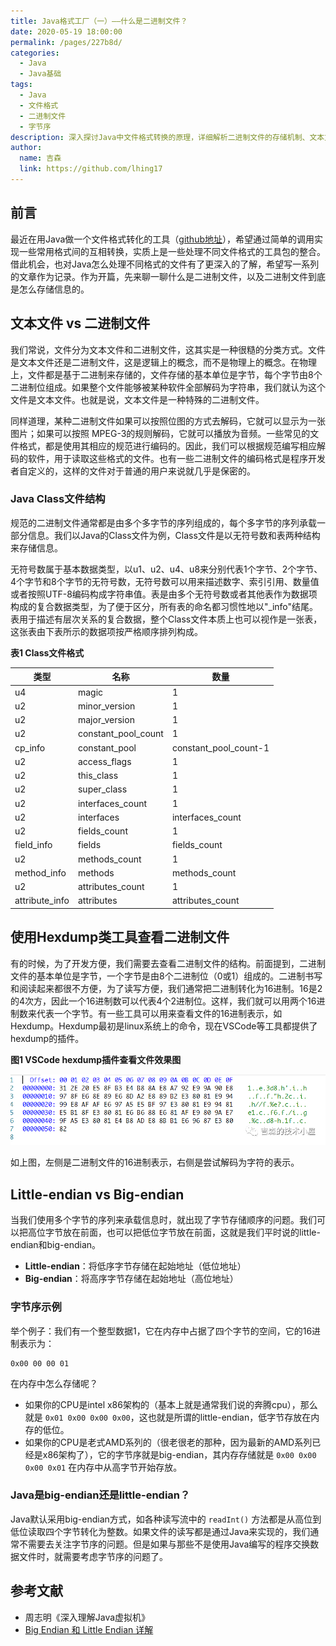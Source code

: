```yaml
---
title: Java格式工厂（一）——什么是二进制文件？
date: 2020-05-19 18:00:00
permalink: /pages/227b8d/
categories:
  - Java
  - Java基础
tags:
  - Java
  - 文件格式
  - 二进制文件
  - 字节序
description: 深入探讨Java中文件格式转换的原理，详细解析二进制文件的存储机制、文本文件与二进制文件的区别、字节序问题以及相关工具的使用方法。
author: 
  name: 吉森
  link: https://github.com/lhing17
---
```


## 前言

最近在用Java做一个文件格式转化的工具（[github地址](https://github.com/lhing17/waterConverter.git)），希望通过简单的调用实现一些常用格式间的互相转换，实质上是一些处理不同文件格式的工具包的整合。借此机会，也对Java怎么处理不同格式的文件有了更深入的了解，希望写一系列的文章作为记录。作为开篇，先来聊一聊什么是二进制文件，以及二进制文件到底是怎么存储信息的。

## 文本文件 vs 二进制文件

我们常说，文件分为文本文件和二进制文件，这其实是一种很糙的分类方式。文件是文本文件还是二进制文件，这是逻辑上的概念，而不是物理上的概念。在物理上，文件都是基于二进制来存储的，文件存储的基本单位是字节，每个字节由8个二进制位组成。如果整个文件能够被某种软件全部解码为字符串，我们就认为这个文件是文本文件。也就是说，文本文件是一种特殊的二进制文件。

同样道理，某种二进制文件如果可以按照位图的方式去解码，它就可以显示为一张图片；如果可以按照 MPEG-3的规则解码，它就可以播放为音频。一些常见的文件格式，都是使用其相应的规范进行编码的。因此，我们可以根据规范编写相应解码的软件，用于读取这些格式的文件。也有一些二进制文件的编码格式是程序开发者自定义的，这样的文件对于普通的用户来说就几乎是保密的。

### Java Class文件结构

规范的二进制文件通常都是由多个多字节的序列组成的，每个多字节的序列承载一部分信息。我们以Java的Class文件为例，Class文件是以无符号数和表两种结构来存储信息。

无符号数属于基本数据类型，以u1、u2、u4、u8来分别代表1个字节、2个字节、4个字节和8个字节的无符号数，无符号数可以用来描述数字、索引引用、数量值或者按照UTF-8编码构成字符串值。表是由多个无符号数或者其他表作为数据项构成的复合数据类型，为了便于区分，所有表的命名都习惯性地以"_info"结尾。表用于描述有层次关系的复合数据，整个Class文件本质上也可以视作是一张表，这张表由下表所示的数据项按严格顺序排列构成。

**表1 Class文件格式**

| 类型 | 名称 | 数量 |
|------|------|------|
| u4 | magic | 1 |
| u2 | minor_version | 1 |
| u2 | major_version | 1 |
| u2 | constant_pool_count | 1 |
| cp_info | constant_pool | constant_pool_count-1 |
| u2 | access_flags | 1 |
| u2 | this_class | 1 |
| u2 | super_class | 1 |
| u2 | interfaces_count | 1 |
| u2 | interfaces | interfaces_count |
| u2 | fields_count | 1 |
| field_info | fields | fields_count |
| u2 | methods_count | 1 |
| method_info | methods | methods_count |
| u2 | attributes_count | 1 |
| attribute_info | attributes | attributes_count |

## 使用Hexdump类工具查看二进制文件

有的时候，为了开发方便，我们需要去查看二进制文件的结构。前面提到，二进制文件的基本单位是字节，一个字节是由8个二进制位（0或1）组成的。二进制书写和阅读起来都很不方便，为了读写方便，我们通常把二进制转化为16进制。16是2的4次方，因此一个16进制数可以代表4个2进制位。这样，我们就可以用两个16进制数来代表一个字节。有一些工具可以用来查看文件的16进制表示，如Hexdump。Hexdump最初是linux系统上的命令，现在VSCode等工具都提供了hexdump的插件。

**图1 VSCode hexdump插件查看文件效果图**

![VSCode hexdump插件效果图](../images/image15-1.png)

如上图，左侧是二进制文件的16进制表示，右侧是尝试解码为字符的表示。

## Little-endian vs Big-endian

当我们使用多个字节的序列来承载信息时，就出现了字节存储顺序的问题。我们可以把高位字节放在前面，也可以把低位字节放在前面，这就是我们平时说的little-endian和big-endian。

- **Little-endian**：将低序字节存储在起始地址（低位地址）
- **Big-endian**：将高序字节存储在起始地址（高位地址）

### 字节序示例

举个例子：我们有一个整型数据1，它在内存中占据了四个字节的空间，它的16进制表示为：

```text
0x00 00 00 01
```

在内存中怎么存储呢？

- 如果你的CPU是intel x86架构的（基本上就是通常我们说的奔腾cpu），那么就是 `0x01 0x00 0x00 0x00`，这也就是所谓的little-endian，低字节存放在内存的低位。
- 如果你的CPU是老式AMD系列的（很老很老的那种，因为最新的AMD系列已经是x86架构了），它的字节序就是big-endian，其内存存储就是 `0x00 0x00 0x00 0x01` 在内存中从高字节开始存放。

### Java是big-endian还是little-endian？

Java默认采用big-endian方式，如各种读写流中的 `readInt()` 方法都是从高位到低位读取四个字节转化为整数。如果文件的读写都是通过Java来实现的，我们通常不需要去关注字节序的问题。但是如果与那些不是使用Java编写的程序交换数据文件时，就需要考虑字节序的问题了。

## 参考文献

- 周志明《深入理解Java虚拟机》
- [Big Endian 和 Little Endian 详解](https://blog.csdn.net/waitingbb123/java/article/details/80504093)